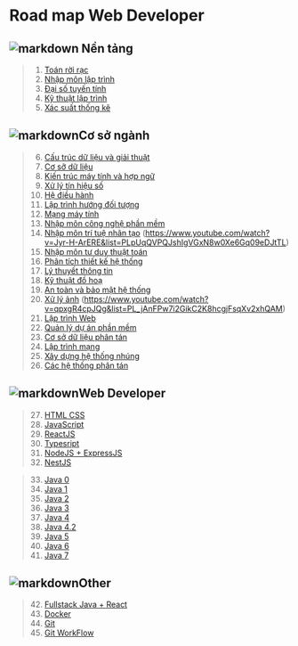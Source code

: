 # Road map Web Developer

## ![markdown](https://www.google.com/url?sa=i&url=https%3A%2F%2Fvn.bitdegree.org%2Fhuong-dan%2Fweb-developer%2F&psig=AOvVaw2zwI-9II7VzokpKB0eddRl&ust=1664773298448000&source=images&cd=vfe&ved=0CAwQjRxqFwoTCMi-svvhwPoCFQAAAAAdAAAAABAI) Nền tảng

> 1. [Toán rời rạc](https://www.youtube.com/watch?v=UXgpKLI6L18&list=PLh1Hfe0GTSA4aXrjXDH0UrTY9tZ8adydI)
> 2. [Nhập môn lập trình](https://www.youtube.com/watch?v=Y8PC-muAcso&list=PLn9lhDYvf_3FQbokWPQPV_Ik0iNabZJJm)
> 3. [Đại số tuyến tính](https://www.youtube.com/watch?v=ZMUX36Gmmco&list=PLt9zTTEwsQ1SemnXEg5dPYtkLCfc_Kfs2)
> 4. [Kỹ thuật lập trình](https://www.youtube.com/watch?v=cBRxFYhQ7xk&list=PLlSCjDiLTEH9KODA1WNeDvYWlALBiFVNV)
> 5. [Xác suất thống kê](https://www.youtube.com/watch?v=Oahag8GhAJ0&list=PLsEmKKF4H46k013lBf0S_NFCMfU-JNZbd)

## ![markdown](https://www.google.com/url?sa=i&url=https%3A%2F%2Fthangphampt.wordpress.com%2F2019%2F01%2F04%2Fmuon-tro-thanh-mot-web-developer-nen-bat-dau-tu-dau%2F&psig=AOvVaw2zwI-9II7VzokpKB0eddRl&ust=1664773298448000&source=images&cd=vfe&ved=0CAwQjRxqFwoTCMi-svvhwPoCFQAAAAAdAAAAABAD)Cơ sở ngành

> 6. [Cấu trúc dữ liệu và giải thuật](https://www.youtube.com/watch?v=G4lbERy0hy4&list=PLpUqQVPQJshI78_sxAZ-KerD-yr2XrzcM)
> 9. [Cơ sỡ dữ liệu](https://www.youtube.com/watch?v=JnHtS4SuNsw&list=PLjl8ZFVwrssKWqGIXg-EUMqBSEPZaX4GL)
> 8. [Kiến trúc máy tính và hợp ngữ](https://www.youtube.com/watch?v=jRgEPH9uNrI&list=PLpUqQVPQJshKjqCEsB99NBUXpfACA4sI6)
> 9. [Xử lý tín hiệu số](https://www.youtube.com/watch?v=RTC1wiELxS0&list=PLpUqQVPQJshKk924GrmF1IMrtIMuEcMIz)
> 10. [Hệ điều hành](https://www.youtube.com/watch?v=7VMEFjsaBXw&list=PLjl8ZFVwrssLRlbrCLJqGPmnZlNxV3ab5)
> 11. [Lập trình hướng đối tượng](https://drive.google.com/drive/folders/1Rcv33dcrTuWPFz1yeHlxECNS4Crois4K)
> 12. [Mạng máy tính](https://www.youtube.com/watch?v=YNxBM2rSHbY&list=PLpUqQVPQJshJGP8GchhzcLQFU67vfI2cx)
> 13. [Nhập môn công nghệ phần mềm](https://www.youtube.com/watch?v=2HiqoSXhqGc&list=PLSfKKpsjZnclYEv5uJBkm0hTs3yGgBOn6)
> 14. [Nhập môn trí tuệ nhân tạo](https://www.youtube.com/watch?v=WGXQWIe95yE&list=PLdYPiL2BJwy9i6XJeM3pB8bXz3Pid99da)
(https://www.youtube.com/watch?v=Jyr-H-ArERE&list=PLpUqQVPQJshIgVGxN8w0Xe6Gq09eDJtTL)
> 15. [Nhập môn tư duy thuật toán](https://www.youtube.com/watch?v=1Pdd37syf4E)
> 16. [Phân tích thiết kế hệ thống](https://www.youtube.com/watch?v=VjuFAmi7y_4&list=PLpUqQVPQJshKvxRwz1qy1e1JUlfHDR5uJ)
> 17. [Lý thuyết thông tin](https://www.youtube.com/watch?v=CkPXAYDsGDU&list=PLpUqQVPQJshKbvQsgmrH0pz1zp-DoZh79)
> 18. [Kỹ thuật đồ hoạ](https://www.youtube.com/watch?v=Pdwk2zdev6U&list=PLpUqQVPQJshLaA-aD68oTiS_RAyE1X14v)
> 19. [An toàn và bảo mật hệ thống](https://www.youtube.com/watch?v=D_8G_h71mQc&list=PLpUqQVPQJshKq7_6rMAt02RXJQ7lKnNQA)
> 20. [Xử lý ảnh](https://www.youtube.com/watch?v=2tRYNqwMadA&list=PLpUqQVPQJshICpdRpgf93ccrLtyZXU_E2)
(https://www.youtube.com/watch?v=qpxgR4cpJQg&list=PL_jAnFPw7i2GikC2K8hcgjFsqXv2xhQAM)
> 21. [Lập trình Web](https://www.youtube.com/watch?v=ZTZjJht_YAs&list=PLpUqQVPQJshINoew2d3kpUtFesG5rYbVF)
> 22. [Quản lý dự án phần mềm](https://www.youtube.com/watch?v=JJMsBbLPEW0&list=PLpUqQVPQJshJZ_Ky0xLv8SRVLnrfjrfhh)
> 23. [Cơ sở dữ liệu phân tán](https://www.youtube.com/watch?v=BMcQTYm-fM8&list=PLpUqQVPQJshJLL1s5aVmWbLU-qlZzG0Sn)
> 24. [Lập trình mạng](https://www.youtube.com/watch?v=3J9GAX2QqKY&list=PLpUqQVPQJshIzlBLTZN_RAqji8DmpiwYt)
> 25. [Xây dựng hệ thống nhúng](https://www.youtube.com/watch?v=SqJ5bQhESpg&list=PLpUqQVPQJshJTqtL4IKs6m2mtDoQL4gUz)
> 26. [Các hệ thống phân tán](https://www.youtube.com/watch?v=6tFvAyiqVsg&list=PLpUqQVPQJshIzsw_5jmNmaiqorRVwY5cF)


## ![markdown](https://www.google.com/url?sa=i&url=https%3A%2F%2Fthangphampt.wordpress.com%2F2019%2F01%2F04%2Fmuon-tro-thanh-mot-web-developer-nen-bat-dau-tu-dau%2F&psig=AOvVaw2zwI-9II7VzokpKB0eddRl&ust=1664773298448000&source=images&cd=vfe&ved=0CAwQjRxqFwoTCMi-svvhwPoCFQAAAAAdAAAAABAD)Web Developer
> 27. [HTML CSS](https://www.youtube.com/watch?v=R6plN3FvzFY&list=PL_-VfJajZj0U9nEXa4qyfB4U5ZIYCMPlz)
> 28. [JavaScript](https://www.youtube.com/watch?v=0SJE9dYdpps&list=PL_-VfJajZj0VgpFpEVFzS5Z-lkXtBe-x5)
> 29. [ReactJS](https://www.youtube.com/watch?v=x0fSBAgBrOQ&list=PL_-VfJajZj0UXjlKfBwFX73usByw3Ph9Q)
> 30. [Typesript](https://www.youtube.com/watch?v=KKaeVdOKM6c&list=PLn9lhDYvf_3GEkjwCgzJoePn0gBJl7jkw)
> 31. [NodeJS + ExpressJS](https://www.youtube.com/watch?v=z2f7RHgvddc&list=PL_-VfJajZj0VatBpaXkEHK_UPHL7dW6I3)
> 32. [NestJS](https://www.youtube.com/watch?v=GHTA143_b-s&t=10132s)

> 33. [Java 0](https://www.youtube.com/watch?v=6ARevHl1u_0&list=PLn9lhDYvf_3HHwblggaddYj3jLUM8gmld)
> 34. [Java 1](https://www.youtube.com/watch?v=x2qzSUmdtQU&list=PLn9lhDYvf_3HWeqzvUXr55hFRnnWGTkdS)
> 35. [Java 2](https://www.youtube.com/watch?v=NSFFYYM57WI&list=PLn9lhDYvf_3FxFyWM53Mt5kEJJOlRyGvt)
> 36. [Java 3](https://www.youtube.com/watch?v=vb3EY3sv1dU&list=PLn9lhDYvf_3Fag5Od5qpaswwYWOeX5bno)
> 37. [Java 4](https://www.youtube.com/watch?v=141u7LCInhc&list=PLn9lhDYvf_3Hz9GwWrYh7b99QOuQZbfz8)
> 38. [Java 4.2](https://www.youtube.com/watch?v=rwVr4jfq5yA&list=PLn9lhDYvf_3HZwLTxoWG4eDPFq2aVYTHC)
> 39. [Java 5](https://www.youtube.com/watch?v=WxYBIE_AqlI&list=PLn9lhDYvf_3FL-tPbpnx8o3aR4M_TeKpe)
> 40. [Java 6](https://www.youtube.com/watch?v=rJrSXYrHn5g&list=PLn9lhDYvf_3FJV4QwXlCR_-PHInqB3bAe)
> 41. [Java 7](https://www.youtube.com/watch?v=rJrSXYrHn5g&list=PLn9lhDYvf_3HS5RvfAfH4g1XHUN1gapFV)

## ![markdown](https://www.google.com/url?sa=i&url=https%3A%2F%2Fthangphampt.wordpress.com%2F2019%2F01%2F04%2Fmuon-tro-thanh-mot-web-developer-nen-bat-dau-tu-dau%2F&psig=AOvVaw2zwI-9II7VzokpKB0eddRl&ust=1664773298448000&source=images&cd=vfe&ved=0CAwQjRxqFwoTCMi-svvhwPoCFQAAAAAdAAAAABAD)Other
> 42. [Fullstack Java + React](https://www.youtube.com/watch?v=YvE1tj0e44c&list=PLn9lhDYvf_3H8TCsBlBvcbyV5VdUouS9Q)
> 43. [Docker](https://www.youtube.com/watch?v=r6JiWwh-08c&list=PLwJr0JSP7i8At14UIC-JR4r73G4hQ1CXO)
> 44. [Git](https://www.youtube.com/watch?v=0J2aou7Kj7s&list=PLkY6Xj8Sg8-viFVtaVps_h_Emi2wQyE7q)
> 45. [Git WorkFlow](https://www.youtube.com/watch?v=vQgcl8VouLU&t=1177s)




